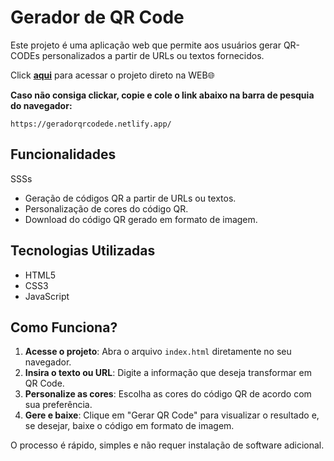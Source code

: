 # Gerador de QR Code

Este projeto é uma aplicação web que permite aos usuários gerar QR-CODEs personalizados a partir de URLs ou textos fornecidos.

Click **[aqui](https://geradorqrcodede.netlify.app/)** para acessar o projeto direto na WEB🌐

**Caso não consiga clickar, copie e cole o link abaixo na barra de pesquia do navegador:**
```plaintext
https://geradorqrcodede.netlify.app/
````

## Funcionalidades
SSSs
- Geração de códigos QR a partir de URLs ou textos.
- Personalização de cores do código QR.
- Download do código QR gerado em formato de imagem.

## Tecnologias Utilizadas

- HTML5
- CSS3
- JavaScript

## Como Funciona?

1. **Acesse o projeto**: Abra o arquivo `index.html` diretamente no seu navegador.
2. **Insira o texto ou URL**: Digite a informação que deseja transformar em QR Code.
3. **Personalize as cores**: Escolha as cores do código QR de acordo com sua preferência.
4. **Gere e baixe**: Clique em "Gerar QR Code" para visualizar o resultado e, se desejar, baixe o código em formato de imagem.

O processo é rápido, simples e não requer instalação de software adicional.